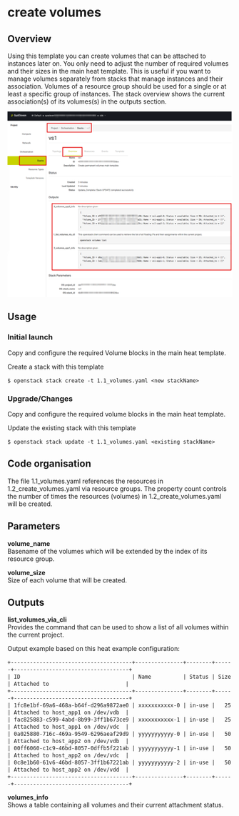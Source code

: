 # create volumes

## Overview

Using this template you can create volumes that can be attached to instances later on. You only need to adjust the 
number of required volumes and their sizes in the main heat template. This is useful if you want to manage volumes
separately from stacks that manage instances and their association. Volumes of a resource group should be used for
 a single or at least a specific group of instances.
The stack overview shows the current association(s) of its volumes(s) in the outputs section.

![Volumes Outpus](img/volumeshorizonoutput.png)

## Usage

### Initial launch

Copy and configure the required Volume blocks in the main heat template.

Create a stack with this template
```
$ openstack stack create -t 1.1_volumes.yaml <new stackName>
```

### Upgrade/Changes

Copy and configure the required volume blocks in the main heat template.

Update the existing stack with this template
```
$ openstack stack update -t 1.1_volumes.yaml <existing stackName>
```

## Code organisation

The file 1.1_volumes.yaml references the resources in 1.2_create_volumes.yaml via resource groups. The property count controls the number of times the resources (volumes) in 1.2_create_volumes.yaml will be created.

## Parameters

**volume_name**  
Basename of the volumes which will be extended by the index of its resource group.

**volume_size**  
Size of each volume that will be created.

## Outputs

**list_volumes_via_cli**  
Provides the command that can be used to show a list of all volumes within the current project.

Output example based on this heat example configuration:
```
+--------------------------------------+---------------+--------+------+------------------------------------+
| ID                                   | Name          | Status | Size | Attached to                        |
+--------------------------------------+---------------+--------+------+------------------------------------+
| 1fc8e1bf-69a6-468a-b64f-d296a9872ae0 | xxxxxxxxxxx-0 | in-use |   25 | Attached to host_app1 on /dev/vdb  |
| fac825883-c599-4abd-8b99-3ff1b673ce9 | xxxxxxxxxxx-1 | in-use |   25 | Attached to host_app1 on /dev/vdc  |
| 0a025880-716c-469a-9549-6296aeaf29d9 | yyyyyyyyyyy-0 | in-use |   50 | Attached to host_app2 on /dev/vdb  |
| 00ff6060-c1c9-46bd-8057-0dffb5f221ab | yyyyyyyyyyy-1 | in-use |   50 | Attached to host_app2 on /dev/vdc  |
| 0c8e1b60-61v6-46bd-8057-3ff1b67221ab | yyyyyyyyyyy-2 | in-use |   50 | Attached to host_app2 on /dev/vdd  |
+--------------------------------------+---------------+--------+------+------------------------------------+
```

**volumes_info**  
Shows a table containing all volumes and their current attachment status.